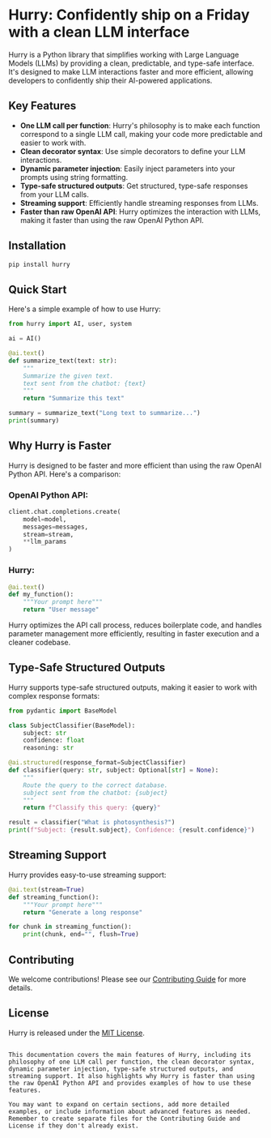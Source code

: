 # Hurry: Confidently ship on a Friday with a clean LLM interface

Hurry is a Python library that simplifies working with Large Language Models (LLMs) by providing a clean, predictable, and type-safe interface. It's designed to make LLM interactions faster and more efficient, allowing developers to confidently ship their AI-powered applications.

## Key Features

- **One LLM call per function**: Hurry's philosophy is to make each function correspond to a single LLM call, making your code more predictable and easier to work with.
- **Clean decorator syntax**: Use simple decorators to define your LLM interactions.
- **Dynamic parameter injection**: Easily inject parameters into your prompts using string formatting.
- **Type-safe structured outputs**: Get structured, type-safe responses from your LLM calls.
- **Streaming support**: Efficiently handle streaming responses from LLMs.
- **Faster than raw OpenAI API**: Hurry optimizes the interaction with LLMs, making it faster than using the raw OpenAI Python API.

## Installation

```bash
pip install hurry
```

## Quick Start

Here's a simple example of how to use Hurry:

```python
from hurry import AI, user, system

ai = AI()

@ai.text()
def summarize_text(text: str):
    """
    Summarize the given text.
    text sent from the chatbot: {text}
    """
    return "Summarize this text"

summary = summarize_text("Long text to summarize...")
print(summary)
```

## Why Hurry is Faster

Hurry is designed to be faster and more efficient than using the raw OpenAI Python API. Here's a comparison:

### OpenAI Python API:

```python
client.chat.completions.create(
    model=model,
    messages=messages,
    stream=stream,
    **llm_params
)
```

### Hurry:

```python
@ai.text()
def my_function():
    """Your prompt here"""
    return "User message"
```

Hurry optimizes the API call process, reduces boilerplate code, and handles parameter management more efficiently, resulting in faster execution and a cleaner codebase.

## Type-Safe Structured Outputs

Hurry supports type-safe structured outputs, making it easier to work with complex response formats:

```python
from pydantic import BaseModel

class SubjectClassifier(BaseModel):
    subject: str
    confidence: float
    reasoning: str

@ai.structured(response_format=SubjectClassifier)
def classifier(query: str, subject: Optional[str] = None):
    """
    Route the query to the correct database.
    subject sent from the chatbot: {subject}
    """
    return f"Classify this query: {query}"

result = classifier("What is photosynthesis?")
print(f"Subject: {result.subject}, Confidence: {result.confidence}")
```

## Streaming Support

Hurry provides easy-to-use streaming support:

```python
@ai.text(stream=True)
def streaming_function():
    """Your prompt here"""
    return "Generate a long response"

for chunk in streaming_function():
    print(chunk, end="", flush=True)
```

## Contributing

We welcome contributions! Please see our [Contributing Guide](CONTRIBUTING.md) for more details.

## License

Hurry is released under the [MIT License](LICENSE).
```

This documentation covers the main features of Hurry, including its philosophy of one LLM call per function, the clean decorator syntax, dynamic parameter injection, type-safe structured outputs, and streaming support. It also highlights why Hurry is faster than using the raw OpenAI Python API and provides examples of how to use these features.

You may want to expand on certain sections, add more detailed examples, or include information about advanced features as needed. Remember to create separate files for the Contributing Guide and License if they don't already exist.
